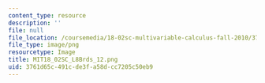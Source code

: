 ```yaml
---
content_type: resource
description: ''
file: null
file_location: /coursemedia/18-02sc-multivariable-calculus-fall-2010/3761d65c491cde3fa58dcc7205c50eb9_MIT18_02SC_L8Brds_12.png
file_type: image/png
resourcetype: Image
title: MIT18_02SC_L8Brds_12.png
uid: 3761d65c-491c-de3f-a58d-cc7205c50eb9
---
```


